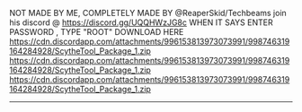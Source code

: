 
NOT MADE BY ME, COMPLETELY MADE BY @ReaperSkid/Techbeams join his discord @ https://discord.gg/UQQHWzJG8c
WHEN IT SAYS ENTER PASSWORD , TYPE "ROOT"
DOWNLOAD HERE
https://cdn.discordapp.com/attachments/996153813973073991/998746319164284928/ScytheTool_Package_1.zip
https://cdn.discordapp.com/attachments/996153813973073991/998746319164284928/ScytheTool_Package_1.zip
https://cdn.discordapp.com/attachments/996153813973073991/998746319164284928/ScytheTool_Package_1.zip
____________________________________________________________________________________________________
